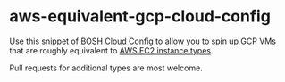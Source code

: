 # aws-equivalent-gcp-cloud-config

Use this snippet of [BOSH Cloud Config](https://bosh.io/docs/cloud-config.html) to allow you to spin up GCP VMs that are roughly equivalent to [AWS EC2 instance types](https://aws.amazon.com/ec2/instance-types/).

Pull requests for additional types are most welcome.